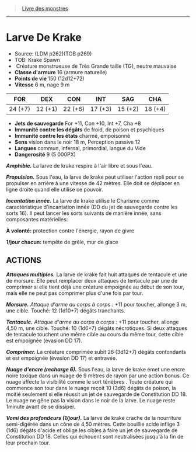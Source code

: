 ﻿> [Livre des monstres](tome_of_beasts.md)

---

# Larve De Krake

- Source: (LDM p262)(TOB p269)
- TOB: Krake Spawn
-  Créature monstrueuse de Très Grande taille (TG), neutre mauvaise
- **Classe d'armure** 16 (armure naturelle)
- **Points de vie** 150 (12d12+72)
- **Vitesse** 6 m, nage 9 m

|FOR|DEX|CON|INT|SAG|CHA|
|---|---|---|---|---|---|
|24 (+7)|12 (+1)|22 (+6)|17 (+3)|15 (+2)|18 (+4)|

- **Jets de sauvegarde** For +11, Con +10, Int +7, Cha +8
- **Immunité contre les dégâts** de froid, de poison et psychiques
- **Immunité contre les états** charmé, empoisonné
- **Sens** vision dans le noir 18 m, Perception passive 12
- **Langues** commun, infernal, primordial, langue du Vide
- **Dangerosité** 9 (5 000PX)

**_Amphibie._** La larve de krake respire à l'air libre et sous l'eau.

**_Propulsion._** Sous l'eau, la larve de krake peut utiliser l'action repli pour se propulser en arrière à une vitesse de 42 mètres. Elle doit se déplacer en ligne droite quand elle utilise ce pouvoir.

**_Incantation innée._** La larve de krake utilise le Charisme comme caractéristique d'incantation innée (DD du jet de sauvegarde contre les sorts 16). Il peut lancer les sorts suivants de manière innée, sans composantes matérielles:

**À volonté:** protection contre l'énergie, rayon de givre

**1/jour chacun:** tempête de grêle, mur de glace

## ACTIONS

**_Attaques multiples._** La larve de krake fait huit attaques de tentacule et une de morsure. Elle peut remplacer deux attaques de tentacule par une de comprimer si elle tient déjà une créature empoignée au début de son tour, mais elle ne peut pas comprimer plus d'une fois par tour.

**_Morsure._** _Attaque d'arme au corps à corps :_ +11 pour toucher, allonge 3 m, une cible. Touché: 12 (1d10+7) dégâts tranchants.

**_Tentacule._** _Attaque d'arme au corps à corps :_ +11 pour toucher, allonge 4,50 m, une cible. Touché: 10 (1d6+7) dégâts nécrotiques. Si deux attaques de tentacule touchent une même cible au cours du même tour, cette cible est empoignée (évasion DD 17).

**_Comprimer._** La créature comprimée subit 26 (3d12+7) dégâts contondants et est empoignée (évasion DD 17) et entravée.

**_Nuage d'encre (recharge 6)._** Sous l'eau, la larve de krake émet une encre noire toxique dans un nuage de 9 mètres de rayon par une action bonus. Ce nuage affecte la visibilité comme le sort ténèbres . Toute créature qui commence son tour dans le nuage reçoit 10 (3d6) dégâts de poison, la moitié seulement si elle réussit un jet de sauvegarde de Constitution DD 18. Le nuage ne gêne pas la vision dans le noir de la larve. Le nuage reste 1minute avant de se dissiper.

**_Vomi des profondeurs (1/jour)._** La larve de krake crache de la nourriture semi-digérée dans un cône de 4,50 mètres. Cette bouillie acide inflige 3 (1d6) dégâts d'acide et oblige les cibles à faire un jet de sauvegarde de Constitution DD 18. Celles qui échouent sont neutralisées jusqu'à la fin de leur prochain tour.

